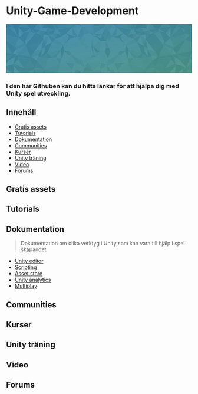 Unity-Game-Development
======================

![Header](header.jpg)

### I den här Githuben kan du hitta länkar för att hjälpa dig med Unity spel utveckling.

## Innehåll


- [Gratis assets](#gratis-assets)
- [Tutorials](#tutorials)
- [Dokumentation](#dokumentation)
- [Communities](#communities)
- [Kurser](#kurser)
- [Unity träning](#unity-träning)
- [Video](#video)
- [Forums](#forums)

## Gratis assets

## Tutorials

## Dokumentation

>Dokumentation om olika verktyg i Unity som kan vara till hjälp i spel skapandet
 - [Unity editor](https://docs.unity3d.com/Manual/index.html)
 - [Scripting](https://docs.unity3d.com/ScriptReference/index.html)
 - [Asset store](https://docs.unity3d.com/Manual/AssetStore.html)
 - [Unity analytics](https://docs.unity.com/analytics/UnityAnalytics.html)
 - [Multiplay](https://docs.unity.com/multiplay/shared/welcome-to-multiplay.html)


## Communities

## Kurser

## Unity träning

## Video

## Forums
